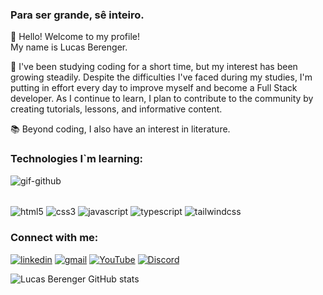 ### Para ser grande, sê inteiro.
👋 Hello! Welcome to my profile! <br/>
My name is Lucas Berenger. <br/>

📖 I've been studying coding for a short time, but my interest has been growing steadily. Despite the difficulties I've faced during my studies, I'm putting in effort every day to improve myself and become a Full Stack developer. As I continue to learn, I plan to contribute to the community by creating tutorials, lessons, and informative content.

📚 Beyond coding, I also have an interest in literature.


### Technologies I`m learning:

![gif-github](https://github.com/lucasberenger/lucasberenger/assets/137582775/cdf7a1a1-74a3-4449-ad26-e9855021e80d)

<div style="display: inline_block"><br/>
<img align="center" alt="html5" src="https://img.shields.io/badge/HTML5-E34F26?style=for-the-badge&logo=html5&logoColor=white" />
<img align="center" alt="css3" src="https://img.shields.io/badge/CSS3-1572B6?style=for-the-badge&logo=css3&logoColor=white" />
<img align="center" alt="javascript" src="https://img.shields.io/badge/JavaScript-F7DF1E?style=for-the-badge&logo=javascript&logoColor=black" />
<img align="center" alt="typescript" src="https://img.shields.io/badge/TypeScript-007ACC?style=for-the-badge&logo=typescript&logoColor=white" />
<img align="center" alt="tailwindcss" src="https://img.shields.io/badge/Tailwind_CSS-38B2AC?style=for-the-badge&logo=tailwind-css&logoColor=white" />
  
</div>


### Connect with me:

[![linkedin](https://img.shields.io/badge/LinkedIn-0077B5?style=for-the-badge&logo=linkedin&logoColor=white)](https://www.linkedin.com/in/lucas-berenger-618777271/)
[![gmail](https://img.shields.io/badge/Gmail-D14836?style=for-the-badge&logo=gmail&logoColor=white)](mailto:thegreatberenger@gmail.com) 
[![YouTube](https://img.shields.io/badge/YouTube-FF0000?style=for-the-badge&logo=youtube&logoColor=white)](https://www.youtube.com/channel/UC3BWpEitlC9xN5KQHZtGY_w)
[![Discord](https://img.shields.io/badge/Discord-7289DA?style=for-the-badge&logo=discord&logoColor=white)](https://discord.gg/UPRKMzKQ)



![Lucas Berenger GitHub stats](https://github-readme-stats.vercel.app/api?username=lucasberenger&show_icons=true&theme=cobalt)
